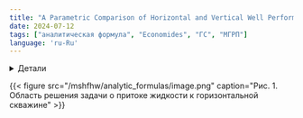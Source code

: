 ```yaml
---
title: "A Parametric Comparison of Horizontal and Vertical Well Performance"
date: 2024-07-12
tags: ["аналитическая формула", "Economides", "ГС", "МГРП"]
language: 'ru-Ru'
---
```



<details>
<summary>Детали</summary>
<dl>
    <dt>Авторы:</dt>
    <dd>Hemanta Mukherjee, Michael J. Economides,</dd>
    <dt>Название:</dt>
    <dd>A Parametric Comparison of Horizontal and Vertical Well Performance</dd>
    <dt>год:</dt>
    <dd>1991</dd>
    <dt>doi:</dt>
    <dd><a href ="https://doi.org/10.2118/18303-PA">Cсылка</a></dd>
</dl>
</details>

{{< figure src="/mshfhw/analytic_formulas/image.png" caption="Рис. 1. Область решения задачи о притоке жидкости к горизонтальной скважине" >}}
